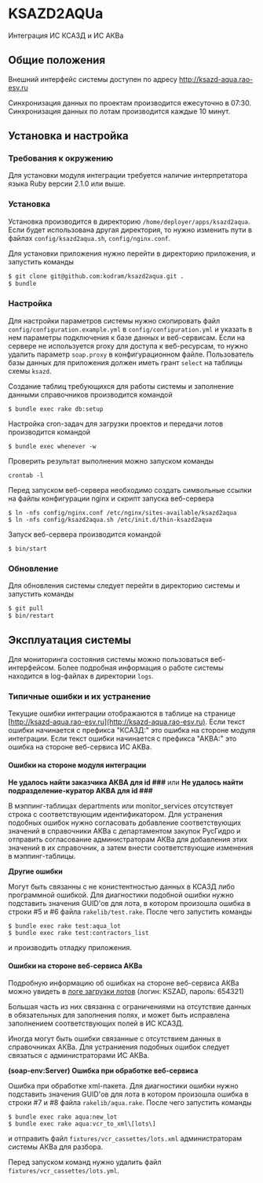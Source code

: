 # KSAZD2AQUa

Интеграция ИС КСАЗД и ИС АКВа

## Общие положения

Внешний интерфейс системы доступен по адресу http://ksazd-aqua.rao-esv.ru

Синхронизация данных по проектам производится ежесуточно в 07:30. Синхронизация данных по лотам производится каждые 10 минут.

## Установка и настройка

### Требования к окружению

Для установки модуля интеграции требуется наличие интерпретатора языка Ruby версии 2.1.0 или выше.

### Установка

Установка производится в директорию `/home/deployer/apps/ksazd2aqua`. Если будет использована другая директория, то нужно изменить пути в файлах `config/ksazd2aqua.sh`, `config/nginx.conf`.

Для установки приложения нужно перейти в директорию приложения, и запустить команды
``` sh
$ git clone git@github.com:kodram/ksazd2aqua.git .
$ bundle
```

### Настройка

Для настройки параметров системы нужно скопировать файл `config/configuration.example.yml` в `config/configuration.yml` и указать в нем параметры подключения к базе данных и веб-сервисам. Если на сервере не используется proxy для доступа к веб-ресурсам, то нужно удалить параметр `soap.proxy` в конфигурационном файле. Пользователь базы данных для приложения должен иметь грант `select` на таблицы схемы `ksazd`.

Создание таблиц требующихся для работы системы и заполнение данными справочников производится командой
``` shell
$ bundle exec rake db:setup
```

Настройка cron-задач для загрузки проектов и передачи лотов производится командой
``` shell
$ bundle exec whenever -w
```

Проверить результат выполнения можно запуском команды
``` shell
crontab -l
```

Перед запуском веб-сервера необходимо создать символьные ссылки на файлы конфигурации nginx и скрипт запуска веб-сервера
``` shell
$ ln -nfs config/nginx.conf /etc/nginx/sites-available/ksazd2aqua
$ ln -nfs config/ksazd2aqua.sh /etc/init.d/thin-ksazd2aqua
```

Запуск веб-сервера производится командой
```
$ bin/start
```

### Обновление

Для обновления системы следует перейти в директорию системы и запустить команды
``` sh
$ git pull
$ bin/restart
```

## Эксплуатация системы

Для мониторинга состояния системы можно пользоваться веб-интерфейсом. Более подробная информация о работе системы находится в log-файлах в директории `logs`.

### Типичные ошибки и их устранение

Текущие ошибки интеграции отображаются в таблице на странице [http://ksazd-aqua.rao-esv.ru](http://ksazd-aqua.rao-esv.ru). Если текст ошибки начинается с префикса "КСАЗД:" это ошибка на стороне модуля интеграции. Если текст ошибки начинается с префикса "АКВА:" это ошибка на стороне веб-сервиса ИС АКВа.

#### Ошибки на стороне модуля интеграции

**Не удалось найти заказчика АКВА для id ###** или **Не удалось найти подразделение-куратор АКВА для id ###**

В мэппинг-таблицах departments или monitor_services отсутствует строка с соответствующим идентификатором. Для устранения подобных ошибок нужно согласовать добавление соответствующих значений в справочники АКВа с департаментом закупок РусГидро и отправить согласование администраторам АКВа для добавления этих значений в их справочник, а затем внести соответствующие изменения в мэппинг-таблицы.

**Другие ошибки**

Могут быть связанны с не конистентностью данных в КСАЗД либо программной ошибкой. Для диагностики подобной ошибки нужно подставить значения GUID'ов для лота, в котором произошла ошибка в строки #5 и #6 файла `rakelib/test.rake`. После чего запустить команды
``` shell
$ bundle exec rake test:aqua_lot
$ bundle exec rake test:contractors_list
```
и производить отладку приложения.

#### Ошибки на стороне веб-сервиса АКВа

Подробную информацию об ошибках на стороне веб-сервиса АКВа можно увидеть в [логе загрузки лотов](http://akva.gidroogk.com:8090/sap/bc/gui/sap/its/webgui?~transaction=ZPPM_KSAZD_LOTS_LOG&sap-client=400&sap-language=RU) (логин: KSZAD, пароль: 654321)

Большая часть из них связанна с ограничениями на отсутствие данных в обязательных для заполнения полях, и может быть исправлена заполнением соответствующих полей в ИС КСАЗД.

Иногда могут быть ошибки связанные с отсутствием данных в справочниках АКВа. Для устраниения подобных ошибок следует связаться с администраторами ИС АКВа.

**(soap-env:Server) Ошибка при обработке веб-сервиса**

Ошибка при обработке xml-пакета. Для диагностики ошибки нужно подставить значения GUID'ов для лота в котором произошла ошибка в строки #7 и #8 файла `rakelib/aqua.rake`. После чего запустить команды
``` shell
$ bundle exec rake aqua:new_lot
$ bundle exec rake aqua:vcr_to_xml\[lots\]
```
и отправить файл `fixtures/vcr_cassettes/lots.xml` администраторам системы АКВа для разбора.

Перед запуском команд нужно удалить файл `fixtures/vcr_cassettes/lots.yml`.


